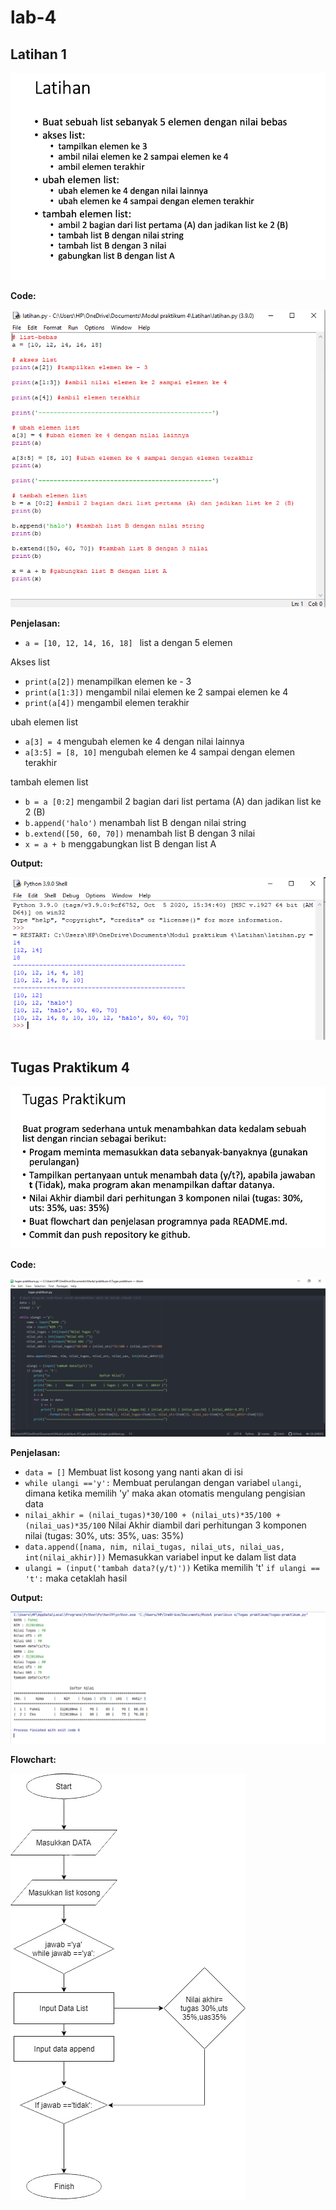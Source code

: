 # lab-4
## Latihan 1
![Gambar1](Latihan/Gambar/Gambar1.png)

**Code:**

![Gambar2](Latihan/Gambar/Gambar2.png)

**Penjelasan:**
* ``a = [10, 12, 14, 16, 18] `` list a dengan 5 elemen

Akses list
* ``print(a[2])`` menampilkan elemen ke - 3
* ``print(a[1:3])`` mengambil nilai elemen ke 2 sampai elemen ke 4
* ``print(a[4])`` mengambil elemen terakhir

ubah elemen list
* ``a[3] = 4`` mengubah elemen ke 4 dengan nilai lainnya
* ``a[3:5] = [8, 10]`` mengubah elemen ke 4 sampai dengan elemen terakhir

tambah elemen list
* ``b = a [0:2]`` mengambil 2 bagian dari list pertama (A) dan jadikan list ke 2 (B)
* ``b.append('halo')`` menambah list B dengan nilai string
* ``b.extend([50, 60, 70])`` menambah list B dengan 3 nilai
* ``x = a + b`` menggabungkan list B dengan list A

**Output:**

![Gambar3](Latihan/Gambar/Gambar3.png)

## Tugas Praktikum 4
![Gambar4](TugasPraktikum/Gambar/Gambar4.png)

**Code:**

![Gambar5](TugasPraktikum/Gambar/Gambar5.png)

**Penjelasan:**
* ``data = []`` Membuat list kosong yang nanti akan di isi
* ``while ulangi =='y':`` Membuat perulangan dengan variabel ``ulangi``, dimana ketika memilih 'y' maka akan otomatis mengulang pengisian data
* ``nilai_akhir = (nilai_tugas)*30/100 + (nilai_uts)*35/100 + (nilai_uas)*35/100`` Nilai Akhir diambil dari perhitungan 3 komponen nilai (tugas: 30%, uts: 35%, uas: 35%)
* ``data.append([nama, nim, nilai_tugas, nilai_uts, nilai_uas, int(nilai_akhir)])`` Memasukkan variabel input ke dalam list data
* ``ulangi = (input('tambah data?(y/t)'))`` Ketika memilih 't' ``if ulangi == 't':`` maka cetaklah hasil

**Output:**

![Gambar6](TugasPraktikum/Gambar/Gambar6.png)

**Flowchart:**

![Gambar7](TugasPraktikum/Gambar/Gambar7.png)
</p>

